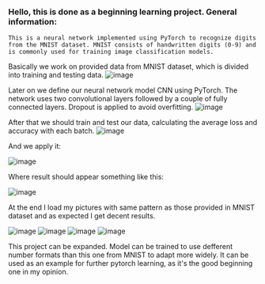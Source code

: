 ### Hello, this is done as a beginning learning project. General information:

`This is a neural network implemented using PyTorch to recognize digits from the MNIST dataset. MNIST consists of handwritten digits (0-9) and is commonly used for training image classification models.`

Basically we work on provided data from MNIST dataset, which is divided into training and testing data.
![image](https://github.com/user-attachments/assets/c7998cd2-b5fc-4e9d-81ba-79fa621bf604)

Later on we define our neural network model CNN using PyTorch. The network uses two convolutional layers followed by a couple of fully connected layers. Dropout is applied to avoid overfitting.
![image](https://github.com/user-attachments/assets/07d11db1-855d-4d97-8dc2-70c4d21f0bfb)

After that we should train and test our data, calculating the average loss and accuracy with each batch.
![image](https://github.com/user-attachments/assets/045ae6a5-0854-4614-8b34-0ffffc8b2a8d)

And we apply it:

![image](https://github.com/user-attachments/assets/76fed64c-1fc7-457e-a38f-2aca70cea09d)

Where result should appear something like this:

![image](https://github.com/user-attachments/assets/19a53e0e-bf82-4ef4-ac95-371bc7ea90bb)

At the end I load my pictures with same pattern as those provided in MNIST dataset and as expected I get decent results.

![image](https://github.com/user-attachments/assets/c4af0d0f-fff9-416e-9e14-4b179b25270c)
![image](https://github.com/user-attachments/assets/6d415e6c-2049-41e2-a677-a8c860903fbf)
![image](https://github.com/user-attachments/assets/69106c0e-583d-4ed5-8a12-b01518ef8eee)
![image](https://github.com/user-attachments/assets/a5715662-a22a-4050-9cb7-ec0d7474c446)


This project can be expanded. Model can be trained to use defferent number formats than this one from MNIST to adapt more widely. It can be used as an example for further pytorch learning, as it's the good beginning one in my opinion.






